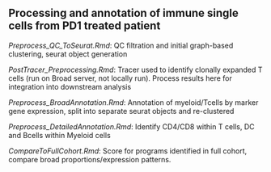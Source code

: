 ## Processing and annotation of immune single cells from PD1 treated patient

*Preprocess_QC_ToSeurat.Rmd*: QC filtration and initial graph-based clustering, seurat object generation

*PostTracer_Preprocessing.Rmd*: Tracer used to identify clonally expanded T cells (run on Broad server, not locally run). Process results here for integration into downstream analysis

*Preprocess_BroadAnnotation.Rmd*: Annotation of myeloid/Tcells by marker gene expression, split into separate seurat objects and re-clustered

*Preprocess_DetailedAnnotation.Rmd*: Identify CD4/CD8 within T cells, DC and Bcells within Myeloid cells

*CompareToFullCohort.Rmd*: Score for programs identified in full cohort, compare broad proportions/expression patterns.
